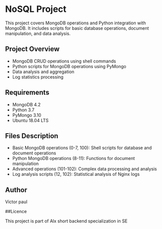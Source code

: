 # NoSQL Project

This project covers MongoDB operations and Python integration with MongoDB. It includes scripts for basic database operations, document manipulation, and data analysis.

## Project Overview
* MongoDB CRUD operations using shell commands
* Python scripts for MongoDB operations using PyMongo
* Data analysis and aggregation
* Log statistics processing

## Requirements
* MongoDB 4.2
* Python 3.7
* PyMongo 3.10
* Ubuntu 18.04 LTS

## Files Description
* Basic MongoDB operations (0-7, 100): Shell scripts for database and document operations
* Python MongoDB operations (8-11): Functions for document manipulation
* Advanced operations (101-102): Complex data processing and analysis
* Log analysis scripts (12, 102): Statistical analysis of Nginx logs

## Author 
Victor paul

##Licence

This project is part of Alx short backend specialization in SE
